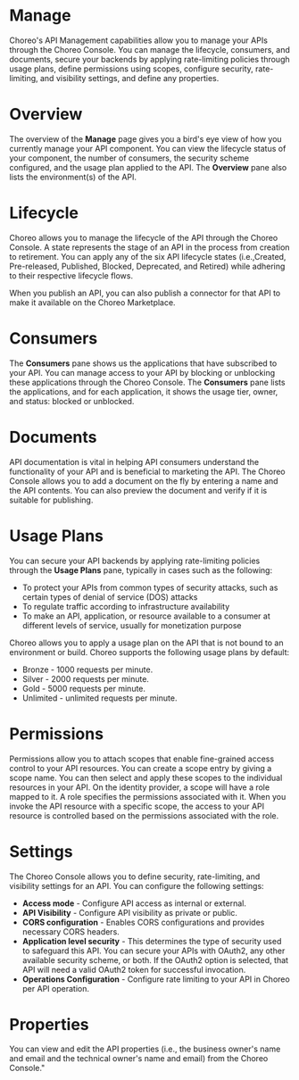 # Manage

Choreo's API Management capabilities allow you to manage your APIs through the Choreo Console. You can manage the lifecycle, consumers, and documents, secure your backends by applying rate-limiting policies through usage plans, define permissions using scopes, configure security, rate-limiting, and visibility settings, and define any properties. 

# Overview

The overview of the **Manage** page gives you a bird's eye view of how you currently manage your API component. You can view the lifecycle status of your component, the number of consumers, the security scheme configured, and the usage plan applied to the API. The **Overview** pane also lists the environment(s) of the API.

# Lifecycle

Choreo allows you to manage the lifecycle of the API through the Choreo Console. A state represents the stage of an API in the process from creation to retirement. You can apply any of the six API lifecycle states (i.e.,Created, Pre-released, Published, Blocked, Deprecated, and Retired) while adhering to their respective lifecycle flows.

When you publish an API, you can also publish a connector for that API to make it available on the Choreo Marketplace.

# Consumers

The **Consumers** pane shows us the applications that have subscribed to your API. You can manage access to your API by blocking or unblocking these applications through the Choreo Console. The **Consumers** pane lists the applications, and for each application, it shows the usage tier, owner, and status: blocked or unblocked. 

# Documents

API documentation is vital in helping API consumers understand the functionality of your API and is beneficial to marketing the API. The Choreo Console allows you to add a document on the fly by entering a name and the API contents. You can also preview the document and verify if it is suitable for publishing. 

# Usage Plans

You can secure your API backends by applying rate-limiting policies through the **Usage Plans** pane, typically in cases such as the following: 

- To protect your APIs from common types of security attacks, such as certain types of denial of service (DOS) attacks
- To regulate traffic according to infrastructure availability
- To make an API, application, or resource available to a consumer at different levels of service, usually for monetization purpose

Choreo allows you to apply a usage plan on the API that is not bound to an environment or build. Choreo supports the following usage plans by default:

- Bronze - 1000 requests per minute.
- Silver - 2000 requests per minute.
- Gold - 5000 requests per minute.
- Unlimited - unlimited requests per minute.

# Permissions

Permissions allow you to attach scopes that enable fine-grained access control to your API resources. You can create a scope entry by giving a scope name. You can then select and apply these scopes to the individual resources in your API. On the identity provider, a scope will have a role mapped to it. A role specifies the permissions associated with it. When you invoke the API resource with a specific scope, the access to your API resource is controlled based on the permissions associated with the role. 

# Settings

The Choreo Console allows you to define security, rate-limiting, and visibility settings for an API. You can configure the following settings: 

- **Access mode** - Configure API access as internal or external. 
- **API Visibility** - Configure API visibility as private or public.
- **CORS configuration** - Enables CORS configurations and provides necessary CORS headers.
- **Application level security** - This determines the type of security used to safeguard this API.  You can secure your APIs with OAuth2, any other available security scheme, or both. If the OAuth2 option is selected, that API will need a valid OAuth2 token for successful invocation.
- **Operations Configuration** - Configure rate limiting to your API in Choreo per API operation.

# Properties

You can view and edit the API properties (i.e., the business owner's name and email and the technical owner's name and email) from the Choreo Console."